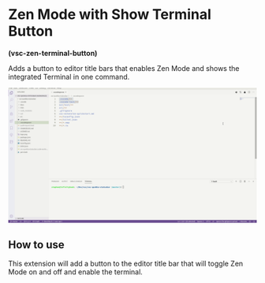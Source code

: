 # Zen Mode with Show Terminal Button

**(vsc-zen-terminal-button)**

Adds a button to editor title bars that enables Zen Mode and shows the integrated Terminal in one command.

![alt text](https://raw.githubusercontent.com/sketchbuch/vsc-zen-terminal-button/master/docs/images/vsc-zen-terminal-button.gif 'Zen Terminal Button in action')

## How to use

This extension will add a button to the editor title bar that will toggle Zen Mode on and off and enable the terminal.
